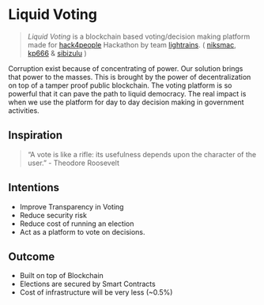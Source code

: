 # Liquid Voting

> *Liquid Voting* is a blockchain based voting/decision making platform made for [hack4people](http://hack4people.com) Hackathon by team [lightrains](https://lightrains.com). ( [niksmac](https://github.com/niksmac), [kp666](https://github.com/kp666) & [sibizulu](https://github.com/sibizulu) )

Corruption exist because of concentrating of power. Our solution brings that power to the masses. This is brought by the power of decentralization on top of a tamper proof public blockchain. The voting platform is so powerful that it can pave the path to liquid democracy. The real impact is when we use the platform for day to day decision making in government activities.

## Inspiration
> “A vote is like a rifle: its usefulness depends upon the character of the user.” - Theodore Roosevelt

## Intentions

* Improve Transparency in Voting
* Reduce security risk
* Reduce cost of running an election
* Act as a platform to vote on decisions.

## Outcome

* Built on top of Blockchain
* Elections are secured by Smart Contracts
* Cost of infrastructure will be very less (~0.5%)
